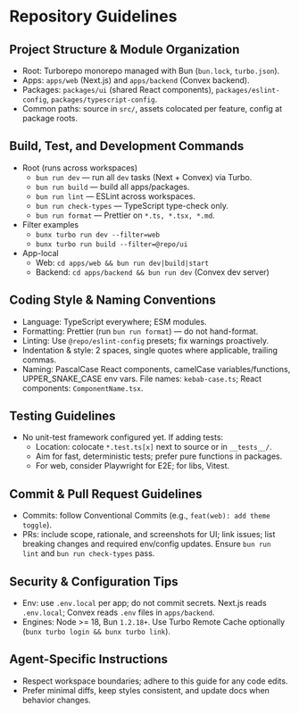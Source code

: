 # Repository Guidelines

## Project Structure & Module Organization
- Root: Turborepo monorepo managed with Bun (`bun.lock`, `turbo.json`).
- Apps: `apps/web` (Next.js) and `apps/backend` (Convex backend).
- Packages: `packages/ui` (shared React components), `packages/eslint-config`, `packages/typescript-config`.
- Common paths: source in `src/`, assets colocated per feature, config at package roots.

## Build, Test, and Development Commands
- Root (runs across workspaces)
  - `bun run dev` — run all `dev` tasks (Next + Convex) via Turbo.
  - `bun run build` — build all apps/packages.
  - `bun run lint` — ESLint across workspaces.
  - `bun run check-types` — TypeScript type-check only.
  - `bun run format` — Prettier on `*.ts, *.tsx, *.md`.
- Filter examples
  - `bunx turbo run dev --filter=web`
  - `bunx turbo run build --filter=@repo/ui`
- App-local
  - Web: `cd apps/web && bun run dev|build|start`
  - Backend: `cd apps/backend && bun run dev` (Convex dev server)

## Coding Style & Naming Conventions
- Language: TypeScript everywhere; ESM modules.
- Formatting: Prettier (run `bun run format`) — do not hand-format.
- Linting: Use `@repo/eslint-config` presets; fix warnings proactively.
- Indentation & style: 2 spaces, single quotes where applicable, trailing commas.
- Naming: PascalCase React components, camelCase variables/functions, UPPER_SNAKE_CASE env vars. File names: `kebab-case.ts`; React components: `ComponentName.tsx`.

## Testing Guidelines
- No unit-test framework configured yet. If adding tests:
  - Location: colocate `*.test.ts[x]` next to source or in `__tests__/`.
  - Aim for fast, deterministic tests; prefer pure functions in packages.
  - For web, consider Playwright for E2E; for libs, Vitest.

## Commit & Pull Request Guidelines
- Commits: follow Conventional Commits (e.g., `feat(web): add theme toggle`).
- PRs: include scope, rationale, and screenshots for UI; link issues; list breaking changes and required env/config updates. Ensure `bun run lint` and `bun run check-types` pass.

## Security & Configuration Tips
- Env: use `.env.local` per app; do not commit secrets. Next.js reads `.env.local`; Convex reads `.env` files in `apps/backend`.
- Engines: Node >= 18, Bun `1.2.18+`. Use Turbo Remote Cache optionally (`bunx turbo login && bunx turbo link`).

## Agent-Specific Instructions
- Respect workspace boundaries; adhere to this guide for any code edits.
- Prefer minimal diffs, keep styles consistent, and update docs when behavior changes.

